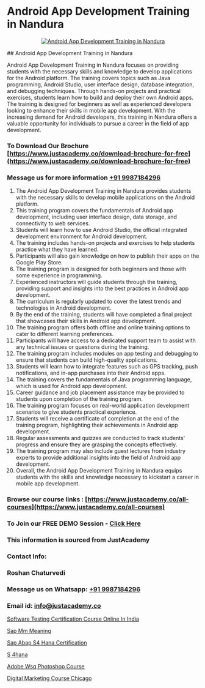 # Android App Development Training in Nandura

<p align="center">
  <a href="https://justacademy.co/course-detail/android-app-development">
    <img src="https://justacademy.co/storage2/course_image/1676635923_course_image.webp" alt="Android App Development Training in Nandura">
  </a>
</p>
## Android App Development Training in Nandura

Android App Development Training in Nandura focuses on providing students with the necessary skills and knowledge to develop applications for the Android platform. The training covers topics such as Java programming, Android Studio, user interface design, database integration, and debugging techniques. Through hands-on projects and practical exercises, students learn how to build and deploy their own Android apps. The training is designed for beginners as well as experienced developers looking to enhance their skills in mobile app development. With the increasing demand for Android developers, this training in Nandura offers a valuable opportunity for individuals to pursue a career in the field of app development.
### To Download Our Brochure [https://www.justacademy.co/download-brochure-for-free](https://www.justacademy.co/download-brochure-for-free)
### Message us for more information [+91 9987184296](https://api.whatsapp.com/send?phone=919987184296)
1) The Android App Development Training in Nandura provides students with the necessary skills to develop mobile applications on the Android platform.
2) This training program covers the fundamentals of Android app development, including user interface design, data storage, and connectivity to web services.
3) Students will learn how to use Android Studio, the official integrated development environment for Android development.
4) The training includes hands-on projects and exercises to help students practice what they have learned.
5) Participants will also gain knowledge on how to publish their apps on the Google Play Store.
6) The training program is designed for both beginners and those with some experience in programming.
7) Experienced instructors will guide students through the training, providing support and insights into the best practices in Android app development.
8) The curriculum is regularly updated to cover the latest trends and technologies in Android development.
9) By the end of the training, students will have completed a final project that showcases their skills in Android app development.
10) The training program offers both offline and online training options to cater to different learning preferences.
11) Participants will have access to a dedicated support team to assist with any technical issues or questions during the training.
12) The training program includes modules on app testing and debugging to ensure that students can build high-quality applications.
13) Students will learn how to integrate features such as GPS tracking, push notifications, and in-app purchases into their Android apps.
14) The training covers the fundamentals of Java programming language, which is used for Android app development.
15) Career guidance and job placement assistance may be provided to students upon completion of the training program.
16) The training program focuses on real-world application development scenarios to give students practical experience.
17) Students will receive a certificate of completion at the end of the training program, highlighting their achievements in Android app development.
18) Regular assessments and quizzes are conducted to track students' progress and ensure they are grasping the concepts effectively.
19) The training program may also include guest lectures from industry experts to provide additional insights into the field of Android app development.
20) Overall, the Android App Development Training in Nandura equips students with the skills and knowledge necessary to kickstart a career in mobile app development.

### Browse our course links : [https://www.justacademy.co/all-courses](https://www.justacademy.co/all-courses) 
### To Join our FREE DEMO Session - [Click Here](https://www.justacademy.co/register-for-course-demo)


### This information is sourced from JustAcademy
### Contact Info:
### Roshan Chaturvedi
### Message us on Whatsapp: [+91 9987184296](https://api.whatsapp.com/send?phone=919987184296)
### Email id: [info@justacademy.co](mailto:info@justacademy.co)
                
[Software Testing Certification Course Online In India](https://www.linkedin.com/pulse/software-testing-certification-course-pjd6c?trackingId=2%2Bpv33RXKGqmqqInm30u%2FA%3D%3D&lipi=urn%3Ali%3Apage%3Ad_flagship3_company_admin%3BO6zCmHqaTSmsGbbNTRP%2FeA%3D%3D)

[Sap Mm Meaning](https://www.linkedin.com/pulse/sap-mm-meaning-justacademy-ahmedabad-ftmqe?trackingId=xb9dKMUR0Ca4XzZ%2BzwVCjg%3D%3D&lipi=urn%3Ali%3Apage%3Ad_flagship3_company_admin%3BO%2BCUjkhGSmWvdoCzc9%2FX%2FA%3D%3D)

[Sap Abap S4 Hana Certification](https://medium.com/@akanshapatil/sap-abap-s4-hana-certification-530583161920)

[S 4hana](https://medium.com/@roneet705/s-4hana-e4a166ff4cf9)

[Adobe Wsq Photoshop Course](https://justacademyin.github.io/justacademy/adobe-wsq-photoshop-course)

[Digital Marketing Course Chicago](https://justacademyin.github.io/justacademy/digital-marketing-course-chicago)

